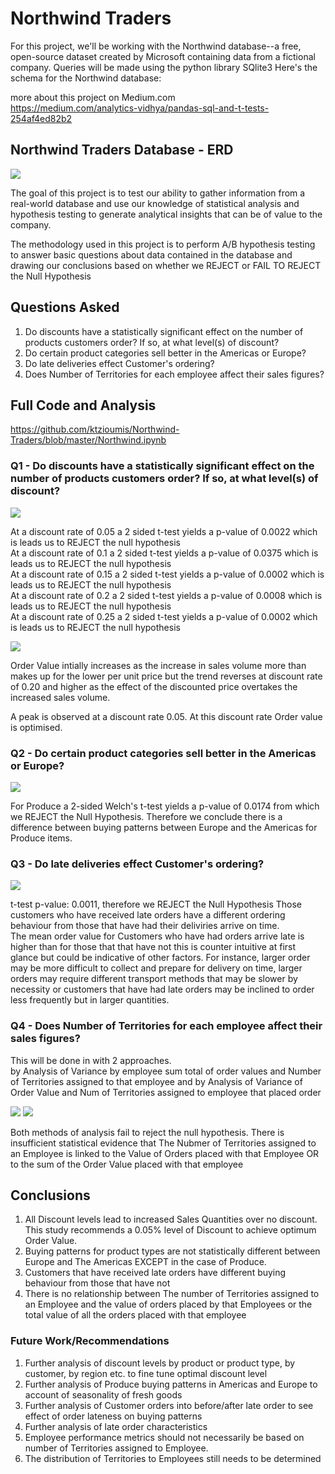 # Northwind Traders

For this project, we'll be working with the Northwind database--a free, open-source dataset created by Microsoft containing data from a fictional company. Queries will be made using the python library SQlite3 Here's the schema for the Northwind database:

more about this project on Medium.com<br>
https://medium.com/analytics-vidhya/pandas-sql-and-t-tests-254af4ed82b2

## Northwind Traders Database - ERD

<img src='Northwind_ERD.png'>

The goal of this project is to test our ability to gather information from a real-world database and use our knowledge of statistical analysis and hypothesis testing to generate analytical insights that can be of value to the company.

The methodology used in this project is to perform  A/B hypothesis testing to answer basic questions about data contained in the database and drawing our conclusions based on whether we REJECT or FAIL TO REJECT the Null Hypothesis

## Questions Asked

1. Do discounts have a statistically significant effect on the number of products customers order? If so, at what level(s) of discount?
2. Do certain product categories sell better in the Americas or Europe?
3. Do late deliveries effect Customer's ordering?
4. Does Number of Territories for each employee affect their sales figures?

## Full Code and Analysis

https://github.com/ktzioumis/Northwind-Traders/blob/master/Northwind.ipynb

### Q1 - Do discounts have a statistically significant effect on the number of products customers order? If so, at what level(s) of discount?

<img src = '/images/discounts_distplot.PNG'>

At a discount rate of 0.05 a 2 sided t-test yields a p-value of 0.0022 which is leads us to REJECT the null hypothesis<br>
At a discount rate of 0.1 a 2 sided t-test yields a p-value of 0.0375 which is leads us to REJECT the null hypothesis<br>
At a discount rate of 0.15 a 2 sided t-test yields a p-value of 0.0002 which is leads us to REJECT the null hypothesis<br>
At a discount rate of 0.2 a 2 sided t-test yields a p-value of 0.0008 which is leads us to REJECT the null hypothesis<br>
At a discount rate of 0.25 a 2 sided t-test yields a p-value of 0.0002 which is leads us to REJECT the null hypothesis<br>

<img src = '/images/discount_rates.PNG'>

Order Value intially increases as the increase in sales volume more than makes up for the lower per unit price but the trend reverses at discount rate of 0.20 and higher as the effect of the discounted price overtakes the increased sales volume.

A peak is observed at a discount rate 0.05. At this discount rate Order value is optimised.

### Q2 - Do certain product categories sell better in the Americas or Europe?

<img src = '/images/produce.PNG'>

For Produce a 2-sided Welch's t-test yields a p-value of 0.0174 from which we REJECT the Null Hypothesis. 
Therefore we conclude there is a difference between buying patterns between Europe and the Americas for Produce items.
                                 
### Q3 - Do late deliveries effect Customer's ordering?

<img src = '/images/late.PNG'>

t-test p-value: 0.0011, therefore we REJECT the Null Hypothesis
Those customers who have received late orders have a different ordering behaviour from those that have had their deliviries arrive on time.<br>The mean order value for Customers who have had orders arrive late is higher than for those that that have not this is counter intuitive at first glance but could be indicative of other factors. For instance, larger order may be more difficult to collect and prepare for delivery on time, larger orders may require different transport methods that may be slower by necessity or customers that have had late orders may be inclined to order less frequently but in larger quantities.

### Q4 - Does Number of Territories for each employee affect their sales figures?

This will be done in with 2 approaches. <br>
by Analysis of Variance by employee sum total of order values and Number of Territories assigned to that employee
and by Analysis of Variance of Order Value and Num of Territories assigned to employee that placed order

<img src = '/images/orderq_numt.PNG'>

<img src = '/images/orderv_numt.PNG'>

Both methods of analysis fail to reject the null hypothesis. There is insufficient statistical evidence that The Nubmer of Territories assigned to an Employee is linked to the Value of Orders placed with that Employee OR to the sum of the Order Value placed with that employee

## Conclusions
1. All Discount levels lead to increased Sales Quantities over no discount. This study recommends a 0.05% level of Discount to achieve optimum Order Value.
2. Buying patterns for product types are not statistically different between Europe and The Americas EXCEPT in the case of Produce.
3. Customers that have received late orders have different buying behaviour from those that have not
4. There is no relationship between The number of Territories assigned to an Employee and the value of orders placed by that Employees or the total value of all the orders placed with that employee

### Future Work/Recommendations
1. Further analysis of discount levels by product or product type, by customer, by region etc. to fine tune optimal discount level
2. Further analysis of Produce buying patterns in Americas and Europe to account of seasonality of fresh goods
3. Further analysis of Customer orders into before/after late order to see effect of order lateness on buying patterns
4. Further analysis of late order characteristics
5. Employee performance metrics should not necessarily be based on number of Territories assigned to Employee. 
6. The distribution of Territories to Employees still needs to be determined